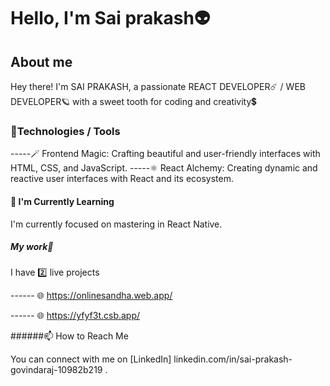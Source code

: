 # Hello, I'm Sai prakash👽

## About me

Hey there! I'm SAI PRAKASH, 
a passionate REACT DEVELOPER☄️ / WEB DEVELOPER🪐 with a sweet tooth for coding and creativity💲

### 🔧Technologies / Tools

-----🪄 Frontend Magic: Crafting beautiful and user-friendly interfaces with HTML, CSS, and JavaScript.
-----⚛️ React Alchemy: Creating dynamic and reactive user interfaces with React and its ecosystem.

#### 🌱 I'm Currently Learning

I'm currently focused on mastering in React Native.

##### My work💼

I have 2️⃣ live projects

------ 🌐 https://onlinesandha.web.app/

------ 🌐 https://yfyf3t.csb.app/

######📫 How to Reach Me

You can connect with me on [LinkedIn] linkedin.com/in/sai-prakash-govindaraj-10982b219 .



